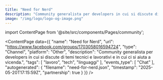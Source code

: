 ```yaml
---
title: "Need for Nerd"
description: "Community generalista per developers in cui si discute di temi tecnici e lavorativi e in cui ci si aiuta a vicenda."
image: "/img/logo/logo-og-image.png"
---
```

import ContentPage from '@site/src/components/Pages/community';

<ContentPage
    data={{
  "name": "Need for Nerd",
  "url": "https://www.facebook.com/groups/1703058016594724",
  "type": "Channel",
  "platform": "Other",
  "description": "Community generalista per developers in cui si discute di temi tecnici e lavorativi e in cui ci si aiuta a vicenda.",
  "tags": [
    "lavoro",
    "tech",
    "linguaggi"
  ],
  "events_type": [
    "Chat"
  ],
  "autogenerated": {
    "filename": "need-for-nerd.json",
    "timestamp": "2025-05-20T17:15:59Z",
    "partnership": true
  }
}}
/>
